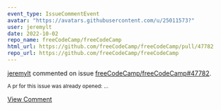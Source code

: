 ```yaml
---
event_type: IssueCommentEvent
avatar: "https://avatars.githubusercontent.com/u/25011573?"
user: jeremylt
date: 2022-10-02
repo_name: freeCodeCamp/freeCodeCamp
html_url: https://github.com/freeCodeCamp/freeCodeCamp/pull/47782
repo_url: https://github.com/freeCodeCamp/freeCodeCamp
---
```


<a href='https://github.com/jeremylt' target='_blank'>jeremylt</a> commented on issue <a href='https://github.com/freeCodeCamp/freeCodeCamp/pull/47782' target='_blank'>freeCodeCamp/freeCodeCamp#47782</a>.

<small>A pr for this issue was already opened: ...</small>

<a href='https://github.com/freeCodeCamp/freeCodeCamp/pull/47782' target='_blank'>View Comment</a>